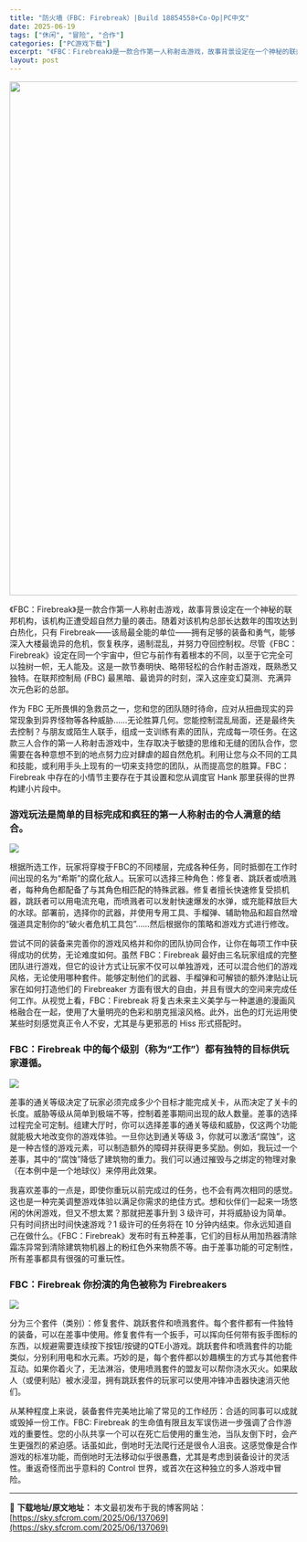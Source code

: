 ```yaml
---
title: "防火墙（FBC: Firebreak）|Build 18854558+Co-Op|PC中文"
date: 2025-06-19
tags: ["休闲", "冒险", "合作"]
categories: ["PC游戏下载"]
excerpt: "《FBC：Firebreak》是一款合作第一人称射击游戏，故事背景设定在一个神秘的联邦机构，该机构正遭受超自然力量的袭击。随着对该机构总部长达数年的围攻达到白热化，只有 Firebreak——该局最全能的单位——拥有足够的装备和勇气，能够深入大楼最诡异的危机，恢复秩序，遏制混乱，并努力夺回控制权。尽&hellip;"
layout: post
---
```


<img class="aligncenter size-full wp-image-137070" src="https://sky.sfcrom.com/wp-content/uploads/2025/06/2025061907213426.webp" alt="" width="600" height="900" />

《FBC：Firebreak》是一款合作第一人称射击游戏，故事背景设定在一个神秘的联邦机构，该机构正遭受超自然力量的袭击。随着对该机构总部长达数年的围攻达到白热化，只有 Firebreak——该局最全能的单位——拥有足够的装备和勇气，能够深入大楼最诡异的危机，恢复秩序，遏制混乱，并努力夺回控制权。尽管《FBC：Firebreak》设定在同一个宇宙中，但它与前作有着根本的不同，以至于它完全可以独树一帜，无人能及。这是一款节奏明快、略带轻松的合作射击游戏，既熟悉又独特。在联邦控制局 (FBC) 最黑暗、最诡异的时刻，深入这座变幻莫测、充满异次元色彩的总部。

作为 FBC 无所畏惧的急救员之一，您和您的团队随时待命，应对从扭曲现实的异常现象到异界怪物等各种威胁……无论胜算几何。您能控制混乱局面，还是最终失去控制？与朋友或陌生人联手，组成一支训练有素的团队，完成每一项任务。在这款三人合作的第一人称射击游戏中，生存取决于敏捷的思维和无缝的团队合作，您需要在各种意想不到的地点努力应对肆虐的超自然危机。利用让您与众不同的工具和技能，或利用手头上现有的一切来支持您的团队，从而提高您的胜算。FBC：Firebreak 中存在的小情节主要存在于其设置和您从调度官 Hank 那里获得的世界构建小片段中。
<h3>游戏玩法是简单的目标完成和疯狂的第一人称射击的令人满意的结合。</h3>
<img src="https://shared.akamai.steamstatic.com/store_item_assets/steam/apps/2272540/ss_f1eed20e5754ed972cc59508dfdaf8a0b21de5ca.1920x1080.jpg?t=1750276227" />

根据所选工作，玩家将穿梭于FBC的不同楼层，完成各种任务，同时抵御在工作时间出现的名为“希斯”的腐化敌人。玩家可以选择三种角色：修复者、跳跃者或喷溅者，每种角色都配备了与其角色相匹配的特殊武器。修复者擅长快速修复受损机器，跳跃者可以用电流充电，而喷溅者可以发射快速爆发的水弹，或充能释放巨大的水球。部署前，选择你的武器，并使用专用工具、手榴弹、辅助物品和超自然增强道具定制你的“破火者危机工具包”……然后根据你的策略和游戏方式进行修改。

尝试不同的装备来完善你的游戏风格并和你的团队协同合作，让你在每项工作中获得成功的优势，无论难度如何。虽然 FBC：Firebreak 最好由三名玩家组成的完整团队进行游戏，但它的设计方式让玩家不仅可以单独游戏，还可以混合他们的游戏风格，无论使用哪种套件。能够定制他们的武器、手榴弹和可解锁的额外津贴让玩家在如何打造他们的 Firebreaker 方面有很大的自由，并且有很大的空间来完成任何工作。从视觉上看，FBC：Firebreak 将复古未来主义美学与一种邋遢的漫画风格融合在一起，使用了大量明亮的色彩和朋克摇滚风格。此外，出色的灯光运用使某些时刻感觉真正令人不安，尤其是与更邪恶的 Hiss 形式搭配时。
<h3>FBC：Firebreak 中的每个级别（称为“工作”）都有独特的目标供玩家遵循。</h3>
<img src="https://shared.akamai.steamstatic.com/store_item_assets/steam/apps/2272540/45b9eb983fabdd68d65cd63e5c1d76ca29db3341/ss_45b9eb983fabdd68d65cd63e5c1d76ca29db3341.1920x1080.jpg?t=1750276227" />

差事的通关等级决定了玩家必须完成多少个目标才能完成关卡，从而决定了关卡的长度。威胁等级从简单到极端不等，控制着差事期间出现的敌人数量。差事的选择过程完全可定制。组建大厅时，你可以选择差事的通关等级和威胁，仅这两个功能就能极大地改变你的游戏体验。一旦你达到通关等级 3，你就可以激活“腐蚀”，这是一种古怪的游戏元素，可以制造额外的障碍并获得更多奖励。例如，我玩过一个差事，其中的“腐蚀”降低了建筑物的重力。我们可以通过摧毁与之绑定的物理对象（在本例中是一个地球仪）来停用此效果。

我喜欢差事的一点是，即使你重玩以前完成过的任务，也不会有两次相同的感觉。这也是一种完美调整游戏体验以满足你需求的绝佳方式。想和伙伴们一起来一场悠闲的休闲游戏，但又不想太累？那就把差事升到 3 级许可，并将威胁设为简单。只有时间挤出时间快速游戏？1 级许可的任务将在 10 分钟内结束。你永远知道自己在做什么。《FBC：Firebreak》发布时有五种差事，它们的目标从用加热器清除霜冻异常到清除建筑物机器上的粉红色外来物质不等。由于差事功能的可定制性，所有差事都具有很强的可重玩性。
<h3>FBC：Firebreak 你扮演的角色被称为 Firebreakers</h3>
<img src="https://shared.akamai.steamstatic.com/store_item_assets/steam/apps/2272540/838a4b1c0960c078d74bacc2db37890d95a71293/ss_838a4b1c0960c078d74bacc2db37890d95a71293.1920x1080.jpg?t=1750276227" />

分为三个套件（类别）：修复套件、跳跃套件和喷溅套件。每个套件都有一件独特的装备，可以在差事中使用。修复套件有一个扳手，可以挥向任何带有扳手图标的东西，以规避需要连续按下按钮/按键的QTE小游戏。跳跃套件和喷溅套件的功能类似，分别利用电和水元素。巧妙的是，每个套件都以妙趣横生的方式与其他套件互动。如果你着火了，无法淋浴，使用喷溅套件的盟友可以帮你浇水灭火。如果敌人（或便利贴）被水浸湿，拥有跳跃套件的玩家可以使用冲锋冲击器快速消灭他们。

从某种程度上来说，装备套件完美地比喻了常见的工作经历：合适的同事可以成就或毁掉一份工作。FBC: Firebreak 的生命值有限且友军误伤进一步强调了合作游戏的重要性。您的小队共享一个可以在死亡后使用的重生池，当队友倒下时，会产生更强烈的紧迫感。话虽如此，倒地时无法爬行还是很令人沮丧。这感觉像是合作游戏的标准功能，而倒地时无法移动似乎很愚蠢，尤其是考虑到装备设计的灵活性。重返奇怪而出乎意料的 Control 世界，或首次在这种独立的多人游戏中冒险。

---
📖 **下载地址/原文地址：** 本文最初发布于我的博客网站：[https://sky.sfcrom.com/2025/06/137069](https://sky.sfcrom.com/2025/06/137069)

